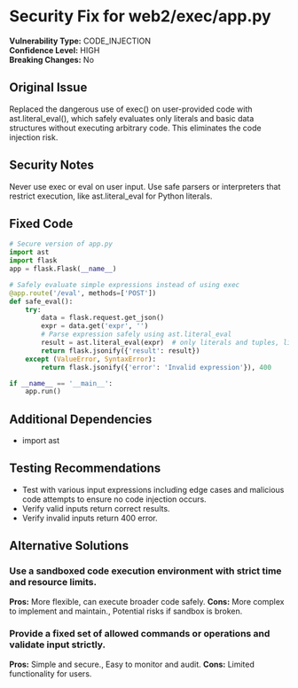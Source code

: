 # Security Fix for web2/exec/app.py

**Vulnerability Type:** CODE_INJECTION  
**Confidence Level:** HIGH  
**Breaking Changes:** No

## Original Issue
Replaced the dangerous use of exec() on user-provided code with ast.literal_eval(), which safely evaluates only literals and basic data structures without executing arbitrary code. This eliminates the code injection risk.

## Security Notes
Never use exec or eval on user input. Use safe parsers or interpreters that restrict execution, like ast.literal_eval for Python literals.

## Fixed Code
```py
# Secure version of app.py
import ast
import flask
app = flask.Flask(__name__)

# Safely evaluate simple expressions instead of using exec
@app.route('/eval', methods=['POST'])
def safe_eval():
    try:
        data = flask.request.get_json()
        expr = data.get('expr', '')
        # Parse expression safely using ast.literal_eval
        result = ast.literal_eval(expr)  # only literals and tuples, lists, dicts, strings, numbers
        return flask.jsonify({'result': result})
    except (ValueError, SyntaxError):
        return flask.jsonify({'error': 'Invalid expression'}), 400

if __name__ == '__main__':
    app.run()
```

## Additional Dependencies
- import ast

## Testing Recommendations
- Test with various input expressions including edge cases and malicious code attempts to ensure no code injection occurs.
- Verify valid inputs return correct results.
- Verify invalid inputs return 400 error.

## Alternative Solutions

### Use a sandboxed code execution environment with strict time and resource limits.
**Pros:** More flexible, can execute broader code safely.
**Cons:** More complex to implement and maintain., Potential risks if sandbox is broken.

### Provide a fixed set of allowed commands or operations and validate input strictly.
**Pros:** Simple and secure., Easy to monitor and audit.
**Cons:** Limited functionality for users.

